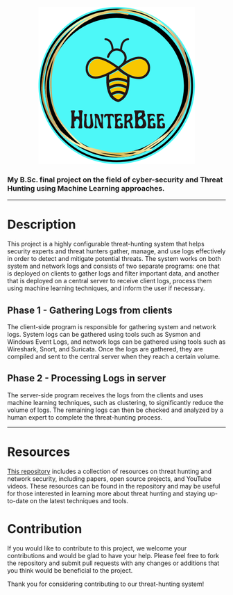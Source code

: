 <p align="center">
  <img src="https://github.com/MrezaDorudian/HunterBee/blob/main/Logo.png" />
</p>  

### My B.Sc. final project on the field of cyber-security and Threat Hunting using Machine Learning approaches.  
---
# Description
This project is a highly configurable threat-hunting system that helps security experts and threat hunters gather, manage, and use logs effectively in order to detect and mitigate potential threats. The system works on both system and network logs and consists of two separate programs: one that is deployed on clients to gather logs and filter important data, and another that is deployed on a central server to receive client logs, process them using machine learning techniques, and inform the user if necessary.

## Phase 1 - Gathering Logs from clients
The client-side program is responsible for gathering system and network logs. System logs can be gathered using tools such as Sysmon and Windows Event Logs, and network logs can be gathered using tools such as Wireshark, Snort, and Suricata. Once the logs are gathered, they are compiled and sent to the central server when they reach a certain volume.
  

## Phase 2 - Processing Logs in server
The server-side program receives the logs from the clients and uses machine learning techniques, such as clustering, to significantly reduce the volume of logs. The remaining logs can then be checked and analyzed by a human expert to complete the threat-hunting process.

---

# Resources
[This repository](https://github.com/MrezaDorudian/ThreatHunting) includes a collection of resources on threat hunting and network security, including papers, open source projects, and YouTube videos. These resources can be found in the repository and may be useful for those interested in learning more about threat hunting and staying up-to-date on the latest techniques and tools. 

# Contribution
If you would like to contribute to this project, we welcome your contributions and would be glad to have your help. Please feel free to fork the repository and submit pull requests with any changes or additions that you think would be beneficial to the project.

Thank you for considering contributing to our threat-hunting system!
